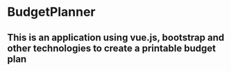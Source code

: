 # BudgetPlanner

## This is an application using vue.js, bootstrap and other technologies to create a printable budget plan